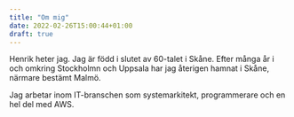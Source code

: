 ```yaml
---
title: "Om mig"
date: 2022-02-26T15:00:44+01:00
draft: true
---
```

Henrik heter jag. Jag är född i slutet av 60-talet i Skåne. Efter många år i och omkring Stockholmn och Uppsala har jag återigen hamnat i Skåne, närmare bestämt Malmö.

Jag arbetar inom IT-branschen som systemarkitekt, programmerare och en hel del med AWS. 

